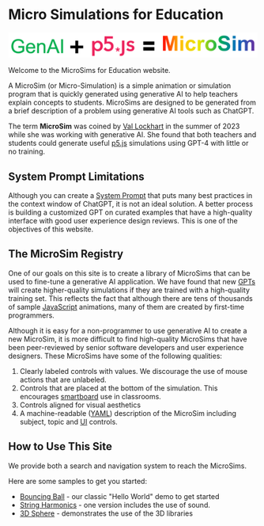 # Micro Simulations for Education

![MicroSim Banner](./img/banner.png)

Welcome to the MicroSims for Education website.

A MicroSim (or Micro-Simulation) is a simple animation or simulation program that is quickly generated using generative AI to help teachers explain concepts to students.  MicroSims are
designed to be generated from a brief description of a problem using generative
AI tools such as ChatGPT.

The term **MicroSim** was coined by [Val Lockhart](https://www.linkedin.com/in/valockhart/) in the summer of 2023 while she was working with generative AI.  She found that both teachers and students could generate useful [p5.js](./glossary.md#p5js) simulations using GPT-4 with little or no training.

## System Prompt Limitations

Although you can create a [System Prompt](./setup/02-system-prompt.md) that puts many best practices in the context window of ChatGPT, it is not an ideal solution.
A better process is building a customized GPT on
curated examples that have a high-quality interface with good user experience design reviews.  This is one of the objectives
of this website.

## The MicroSim Registry

One of our goals on this site is to create a library of MicroSims that can be used to fine-tune a generative AI application.  We have found that new [GPTs](https://openai.com/blog/introducing-gpts) will create higher-quality simulations if they are trained with a high-quality training set.  This reflects the fact that although there are tens of thousands of sample [JavaScript](./glossary.md#javascript) animations, many of them are created by first-time programmers.

Although it is easy for a non-programmer to use generative AI to create a new MicroSim, it is more difficult to find high-quality MicroSims that have been peer-reviewed by senior software developers and user experience designers.  These MicroSims have some of the following qualities:

1. Clearly labeled controls with values.  We discourage the use of mouse actions that are unlabeled.
2. Controls that are placed at the bottom of the simulation.  This encourages [smartboard](./glossary.md#smartboard) use in classrooms.
3. Controls aligned for visual aesthetics
4. A machine-readable ([YAML](./glossary.md#yaml)) description of the MicroSim including subject, topic and [UI](./glossary.md#uiux) controls.

## How to Use This Site

We provide both a search and navigation system to reach the MicroSims.

Here are some samples to get you started:

* [Bouncing Ball](./sims/bouncing-ball/index.md) - our classic "Hello World" demo to get started
* [String Harmonics](./sims/string-harmonics/index.md) - one version includes the use of sound.
* [3D Sphere](./sims/sphere/index.md) - demonstrates the use of the 3D libraries